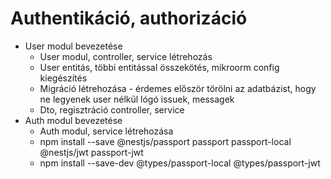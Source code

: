 # Authentikáció, authorizáció

- User modul bevezetése
  - User modul, controller, service létrehozás
  - User entitás, többi entitással összekötés, mikroorm config kiegészítés
  - Migráció létrehozása - érdemes először törölni az adatbázist, hogy ne legyenek user nélkül lógó issuek, messagek
  - Dto, regisztráció controller, service
- Auth modul bevezetése
  - Auth modul, service létrehozása
  - npm install --save @nestjs/passport passport passport-local @nestjs/jwt passport-jwt
  - npm install --save-dev @types/passport-local @types/passport-jwt

